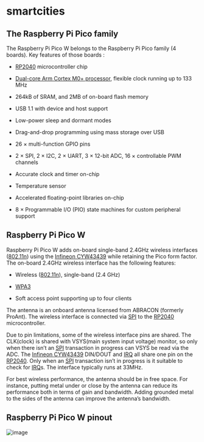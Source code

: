# smartcities
## The Raspberry Pi Pico family

The Raspberry Pi Pico W belongs to the Raspberry Pi Pico family (4 boards). Key features of those boards : 

- [RP2040](https://www.raspberrypi.com/documentation/microcontrollers/rp2040.html#welcome-to-rp2040) microcontroller chip

- [Dual-core Arm Cortex M0+ processor](https://www.st.com/content/st_com/en/arm-32-bit-microcontrollers/arm-cortex-m0-plus.html), flexible clock running up to 133 MHz

- 264kB of SRAM, and 2MB of on-board flash memory

- USB 1.1 with device and host support

- Low-power sleep and dormant modes

- Drag-and-drop programming using mass storage over USB

- 26 × multi-function GPIO pins

- 2 × SPI, 2 × I2C, 2 × UART, 3 × 12-bit ADC, 16 × controllable PWM channels

- Accurate clock and timer on-chip

- Temperature sensor

- Accelerated floating-point libraries on-chip

- 8 × Programmable I/O (PIO) state machines for custom peripheral support

## Raspberry Pi Pico W

Raspberry Pi Pico W adds on-board single-band 2.4GHz wireless interfaces ([802.11n](https://www.electronics-notes.com/articles/connectivity/wifi-ieee-802-11/802-11n.php)) using the [Infineon CYW43439](https://www.infineon.com/cms/en/product/wireless-connectivity/airoc-wi-fi-plus-bluetooth-combos/wi-fi-4-802.11n/cyw43439/) while retaining the Pico form factor. The on-board 2.4GHz wireless interface has the following features:

- Wireless ([802.11n](https://www.electronics-notes.com/articles/connectivity/wifi-ieee-802-11/802-11n.php)), single-band (2.4 GHz)

- [WPA3](https://www.okta.com/identity-101/wpa3-security/)

- Soft access point supporting up to four clients

The antenna is an onboard antenna licensed from ABRACON (formerly ProAnt). The wireless interface is connected via [SPI](https://www.circuitbasics.com/basics-of-the-spi-communication-protocol/) to the [RP2040](https://www.raspberrypi.com/documentation/microcontrollers/rp2040.html#welcome-to-rp2040) microcontroller.

Due to pin limitations, some of the wireless interface pins are shared. The CLK(clock) is shared with VSYS(main system input voltage) monitor, so only when there isn’t an [SPI](https://www.circuitbasics.com/basics-of-the-spi-communication-protocol/) transaction in progress can VSYS be read via the ADC. The [Infineon CYW43439](https://www.infineon.com/cms/en/product/wireless-connectivity/airoc-wi-fi-plus-bluetooth-combos/wi-fi-4-802.11n/cyw43439/) DIN/DOUT and [IRQ](https://www.computerhope.com/jargon/i/irq.htm) all share one pin on the [RP2040](https://www.raspberrypi.com/documentation/microcontrollers/rp2040.html#welcome-to-rp2040). Only when an [SPI](https://www.circuitbasics.com/basics-of-the-spi-communication-protocol/) transaction isn’t in progress is it suitable to check for [IRQ](https://www.computerhope.com/jargon/i/irq.htm)s. The interface typically runs at 33MHz.

For best wireless performance, the antenna should be in free space. For instance, putting metal under or close by the antenna can reduce its performance both in terms of gain and bandwidth. Adding grounded metal to the sides of the antenna can improve the antenna’s bandwidth.

## Raspberry Pi Pico W pinout

![image](https://user-images.githubusercontent.com/124889423/219525153-2640afc4-45bf-42d0-8334-2d62fdc0fd4f.png)

